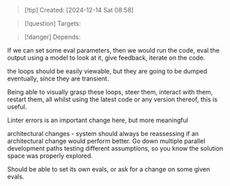 
>[!tip] Created: [2024-12-14 Sat 08:58]

>[!question] Targets: 

>[!danger] Depends: 

If we can set some eval parameters, then we would run the code, eval the output using a model to look at it, give feedback, iterate on the code.

the loops should be easily viewable, but they are going to be dumped eventually, since they are transient.

Being able to visually grasp these loops, steer them, interact with them, restart them, all whilst using the latest code or any version thereof, this is useful.

Linter errors is an important change here, but more meaningful 

architectural changes - system should always be reassessing if an architectural change would perform better.  Go down multiple parallel development paths testing different assumptions, so you know the solution space was properly explored.

Should be able to set its own evals, or ask for a change on some given evals.